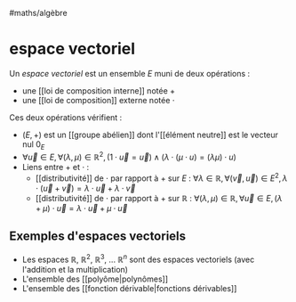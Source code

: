 #maths/algèbre 
# espace vectoriel
Un _espace vectoriel_ est un ensemble $E$ muni de deux opérations :
 - une [[loi de composition interne]] notée $+$
 - une [[loi de composition]] externe notée $\cdot$

Ces deux opérations vérifient :
 - $(E, +)$ est un [[groupe abélien]] dont l'[[élément neutre]] est le vecteur nul $0_E$
 - $\displaystyle\forall \overrightarrow u\in E, \forall (\lambda, \mu)\in\mathbb R^2, (1\cdot \overrightarrow u = \overrightarrow u) \wedge (\lambda\cdot(\mu\cdot u) = (\lambda\mu)\cdot u)$
 - Liens entre $+$ et $\cdot$ :
     - [[distributivité]] de $\cdot$ par rapport à $+$ sur $E$ : $\forall\lambda\in\mathbb R, \forall(\vec v, \vec u)\in E^2, \lambda\cdot(\vec u+\vec v) = \lambda\cdot\vec u + \lambda\cdot\vec v$ 
     - [[distributivité]] de $\cdot$ par rapport à $+$ sur $\mathbb R$ : $\forall(\lambda,\mu)\in\mathbb R, \forall\vec u\in E, (\lambda + \mu)\cdot\vec u = \lambda\cdot\vec u + \mu\cdot\vec u$

## Exemples d'espaces vectoriels
 - Les espaces $\mathbb R$, $\mathbb R^2$, $\mathbb R^3$, ... $\mathbb R^n$ sont des espaces vectoriels (avec l'addition et la multiplication)
 - L'ensemble des [[polyôme|polynômes]]
 - L'ensemble des [[fonction dérivable|fonctions dérivables]]



